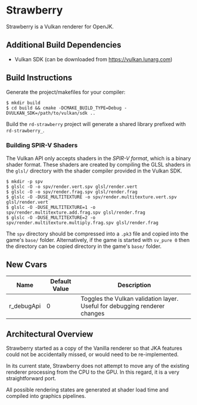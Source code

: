 # Strawberry
Strawberry is a Vulkan renderer for OpenJK.

## Additional Build Dependencies
* Vulkan SDK (can be downloaded from https://vulkan.lunarg.com)

## Build Instructions
Generate the project/makefiles for your compiler:

```
$ mkdir build
$ cd build && cmake -DCMAKE_BUILD_TYPE=Debug -DVULKAN_SDK=/path/to/vulkan/sdk ..
```

Build the `rd-strawberry` project will generate a shared library prefixed with `rd-strawberry_`.

### Building SPIR-V Shaders
The Vulkan API only accepts shaders in the *SPIR-V format*, which is a binary shader format. These shaders are created by compiling the GLSL shaders in the `glsl/` directory with the shader compiler provided in the Vulkan SDK.

```
$ mkdir -p spv
$ glslc -O -o spv/render.vert.spv glsl/render.vert
$ glslc -O -o spv/render.frag.spv glsl/render.frag
$ glslc -O -DUSE_MULTITEXTURE -o spv/render.multitexture.vert.spv glsl/render.vert
$ glslc -O -DUSE_MULTITEXTURE=1 -o spv/render.multitexture.add.frag.spv glsl/render.frag
$ glslc -O -DUSE_MULTITEXTURE=2 -o spv/render.multitexture.multiply.frag.spv glsl/render.frag
```

The `spv` directory should be compressed into a `.pk3` file and copied into the game's `base/` folder. Alternatively, if the game is started with `sv_pure 0` then the directory can be copied directory in the game's `base/` folder.

## New Cvars
Name            | Default Value | Description
----------------|---------------|---------------------------------
r_debugApi      | 0             | Toggles the Vulkan validation layer. Useful for debugging renderer changes

## Architectural Overview
Strawberry started as a copy of the Vanilla renderer so that JKA features could not be accidentally missed, or would need to be re-implemented.

In its current state, Strawberry does not attempt to move any of the existing renderer processing from the CPU to the GPU. In this regard, it is a very straightforward port.

All possible rendering states are generated at shader load time and compiled into graphics pipelines.
